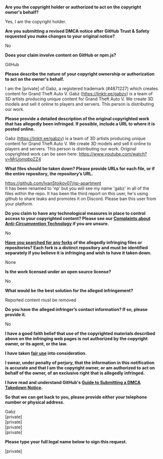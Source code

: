 **Are you the copyright holder or authorized to act on the copyright owner's behalf?**

Yes, I am the copyright holder.

**Are you submitting a revised DMCA notice after GitHub Trust & Safety requested you make changes to your original notice?**

No

**Does your claim involve content on GitHub or npm.js?**

GitHub

**Please describe the nature of your copyright ownership or authorization to act on the owner's behalf.**

I am the [private] of Gabz, a registered trademark (#4871227) which creates content for Grand Theft Auto V. Gabz (https://linktr.ee/gabzv) is a team of 3D artists producing unique content for Grand Theft Auto V. We create 3D models and sell it online to players and servers. This person is distributing our work.

**Please provide a detailed description of the original copyrighted work that has allegedly been infringed. If possible, include a URL to where it is posted online.**

Gabz (https://linktr.ee/gabzv) is a team of 3D artists producing unique content for Grand Theft Auto V. We create 3D models and sell it online to players and servers. This person is distributing our work. Original copyrighted work can be seen here: https://www.youtube.com/watch?v=MrUomqbpZZ4

**What files should be taken down? Please provide URLs for each file, or if the entire repository, the repository’s URL.**

https://github.com/IvanStoikov07/np-apartment  
It has been renamed to 'np' but you will see my name 'gabz' in all of the files within the repo. It has been the third report on this user, he's using github to share leaks and promotes it on Discord. Please ban this user from your platform.

**Do you claim to have any technological measures in place to control access to your copyrighted content? Please see our <a href="https://docs.github.com/articles/guide-to-submitting-a-dmca-takedown-notice#complaints-about-anti-circumvention-technology">Complaints about Anti-Circumvention Technology</a> if you are unsure.**

No

**<a href="https://docs.github.com/articles/dmca-takedown-policy#b-what-about-forks-or-whats-a-fork">Have you searched for any forks</a> of the allegedly infringing files or repositories? Each fork is a distinct repository and must be identified separately if you believe it is infringing and wish to have it taken down.**

None

**Is the work licensed under an open source license?**

No

**What would be the best solution for the alleged infringement?**

Reported content must be removed

**Do you have the alleged infringer’s contact information? If so, please provide it.**

No

**I have a good faith belief that use of the copyrighted materials described above on the infringing web pages is not authorized by the copyright owner, or its agent, or the law.**

**I have taken <a href="https://www.lumendatabase.org/topics/22">fair use</a> into consideration.**

**I swear, under penalty of perjury, that the information in this notification is accurate and that I am the copyright owner, or am authorized to act on behalf of the owner, of an exclusive right that is allegedly infringed.**

**I have read and understand GitHub's <a href="https://docs.github.com/articles/guide-to-submitting-a-dmca-takedown-notice/">Guide to Submitting a DMCA Takedown Notice</a>.**

**So that we can get back to you, please provide either your telephone number or physical address.**

Gabz  
[private]  
[private]  
[private]  
[private]  

**Please type your full legal name below to sign this request.**

[private]
